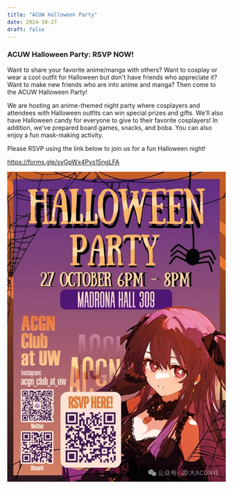 ```yaml
---
title: "ACUW Halloween Party"
date: 2024-10-27
draft: false
---
```


### ACUW Halloween Party: RSVP NOW!

Want to share your favorite anime/manga with others? Want to cosplay or wear a cool outfit for Halloween but don't have friends who appreciate it? Want to make new friends who are into anime and manga? Then come to the ACUW Halloween Party!

We are hosting an anime-themed night party where cosplayers and attendees with Halloween outfits can win special prizes and gifts. We'll also have Halloween candy for everyone to give to their favorite cosplayers! In addition, we've prepared board games, snacks, and boba. You can also enjoy a fun mask-making activity.

Please RSVP using the link below to join us for a fun Halloween night!

https://forms.gle/syGpWx4Pvs15ngLFA

![hall](hall.png)